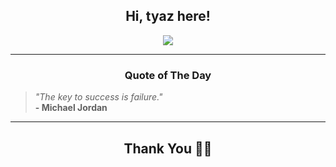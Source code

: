 <h2 align="center"> Hi, tyaz here!</h2>

<p align="center">
<a href="https://github.com/tyazx" alt="github streak"><img src="https://dvst-streak.herokuapp.com/?user=tyazx&theme=tokyonight&fire=DD472C"></a>
</p>

<hr>
<h3 align="center">Quote of The Day</h3>
<p align="center">
<blockquote>
<i>"The key to success is failure."</i>
<br>
<b>- Michael Jordan</b>
</blockquote>
</p>


<hr>
<h2 align="center">Thank You 🙏🏼</h2>

